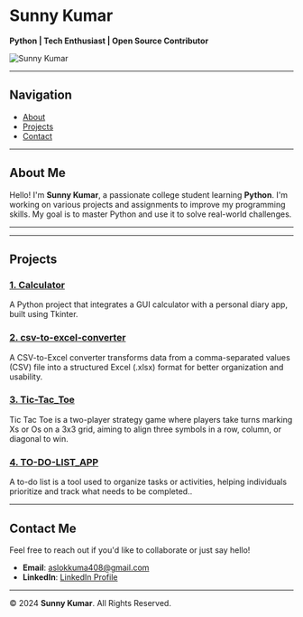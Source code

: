# Sunny Kumar  
**Python | Tech Enthusiast | Open Source Contributor**  

![Sunny Kumar](https://img.shields.io/badge/Sunny%20Kumar-Python%20Developer-blue)  

---

## Navigation
- [About](#about)
- [Projects](#projects)
- [Contact](#contact)

---

## About Me
Hello! I'm **Sunny Kumar**, a passionate college student learning **Python**. I'm working on various projects and assignments to improve my programming skills. My goal is to master Python and use it to solve real-world challenges.

---

---

## Projects

### [1. Calculator](https://github.com/sunnymishra565/calculator.git)
A Python project that integrates a GUI calculator with a personal diary app, built using Tkinter.

### [2. csv-to-excel-converter](https://github.com/sunnymishra565/csv-to-excel-converter.git)
A CSV-to-Excel converter transforms data from a comma-separated values (CSV) file into a structured Excel (.xlsx) format for better organization and usability.

### [3. Tic-Tac_Toe](https://github.com/sunnymishra565/Tic_Tac_Toe.git)
Tic Tac Toe is a two-player strategy game where players take turns marking Xs or Os on a 3x3 grid, aiming to align three symbols in a row, column, or diagonal to win.

### [4. TO-DO-LIST_APP](https://github.com/sunnymishra565/To-do-list.git)
A to-do list is a tool used to organize tasks or activities, helping individuals prioritize and track what needs to be completed..


---

## Contact Me  
Feel free to reach out if you'd like to collaborate or just say hello!  
- **Email**: [aslokkuma408@gmail.com](mailto:aslokkuma408@gmail.com)  
- **LinkedIn**: [LinkedIn Profile](https://www.linkedin.com/in/sunny-mishra-101386320/)

---

© 2024 **Sunny Kumar**. All Rights Reserved.
